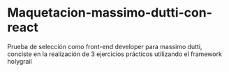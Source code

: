 # Maquetacion-massimo-dutti-con-react
Prueba de selección como front-end developer para massimo dutti, conciste en la realización de 3 ejercicios prácticos utilizando el framework holygrail
